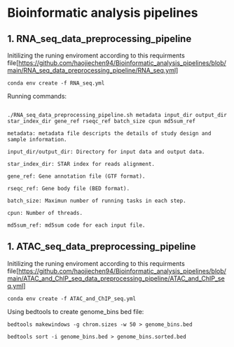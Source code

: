 ﻿# Bioinformatic analysis pipelines

## 1. RNA_seq_data_preprocessing_pipeline

Initilizing the runing enviroment according to this requirments file[https://github.com/haojiechen94/Bioinformatic_analysis_pipelines/blob/main/RNA_seq_data_preprocessing_pipeline/RNA_seq.yml]
```
conda env create -f RNA_seq.yml
```


Running commands:
```

./RNA_seq_data_preprocessing_pipeline.sh metadata input_dir output_dir star_index_dir gene_ref rseqc_ref batch_size cpun md5sum_ref

metadata: metadata file descripts the details of study design and sample information.

input_dir/output_dir: Directory for input data and output data.

star_index_dir: STAR index for reads alignment.

gene_ref: Gene annotation file (GTF format).

rseqc_ref: Gene body file (BED format).

batch_size: Maximun number of running tasks in each step.

cpun: Number of threads.

md5sum_ref: md5sum code for each input file.
```


## 1. ATAC_seq_data_preprocessing_pipeline

Initilizing the runing enviroment according to this requirments file[https://github.com/haojiechen94/Bioinformatic_analysis_pipelines/blob/main/ATAC_and_ChIP_seq_data_preprocessing_pipeline/ATAC_and_ChIP_seq.yml]
```
conda env create -f ATAC_and_ChIP_seq.yml
```

Using bedtools to create genome_bins bed file:
```
bedtools makewindows -g chrom.sizes -w 50 > genome_bins.bed 

bedtools sort -i genome_bins.bed > genome_bins.sorted.bed
```



